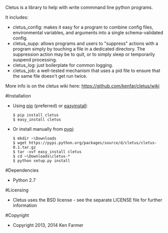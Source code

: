 Cletus is a library to help with write commmand line python programs.

It includes:
   - cletus_config: makes it easy for a program to combine config files, environmental 
        variables, and arguments into a single schema-validated config.
   - cletus_supp: allows programs and users to "suppress" actions with a program simply
        by touching a file in a dedicated directory.  The suppression action may be to
        quit, or to simply sleep or temporarily suspend processing.
   - cletus_log: just boilerplate for common logging.
   - cletus_job: a well-tested mechanism that uses a pid file to ensure that the same
        file doesn't get run twice.

More info is on the cletus wiki here: 
   https://github.com/kenfar/cletus/wiki



#Installation

   * Using [pip](http://www.pip-installer.org/en/latest/) (preferred) or [easyinstall](http://peak.telecommunity.com/DevCenter/EasyInstall):

       ~~~
       $ pip install cletus
       $ easy_install cletus
       ~~~

   * Or install manually from [pypi](https://pypi.python.org/pypi/cletus):

       ~~~
       $ mkdir ~\Downloads
       $ wget https://pypi.python.org/packages/source/d/cletus/cletus-0.1.tar.gz
       $ tar -xvf easy_install cletus
       $ cd ~\Downloads\cletus-*
       $ python setup.py install
       ~~~
      

#Dependencies

   * Python 2.7



#Licensing

   * Cletus uses the BSD license - see the separate LICENSE file for further 
     information


#Copyright

   * Copyright 2013, 2014 Ken Farmer

